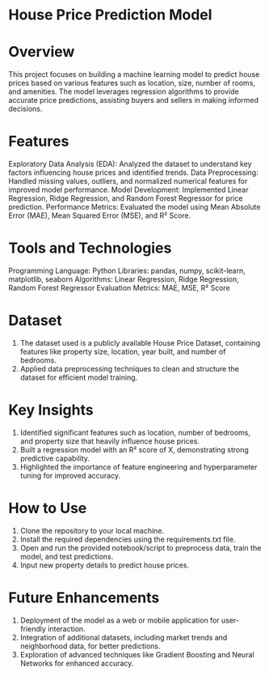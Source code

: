 # House Price Prediction Model 
# Overview
This project focuses on building a machine learning model to predict house prices based on various features such as location, size, number of rooms, and amenities. The model leverages regression algorithms to provide accurate price predictions, assisting buyers and sellers in making informed decisions.

# Features
Exploratory Data Analysis (EDA): Analyzed the dataset to understand key factors influencing house prices and identified trends.
Data Preprocessing: Handled missing values, outliers, and normalized numerical features for improved model performance.
Model Development: Implemented Linear Regression, Ridge Regression, and Random Forest Regressor for price prediction.
Performance Metrics: Evaluated the model using Mean Absolute Error (MAE), Mean Squared Error (MSE), and R² Score.
# Tools and Technologies
Programming Language: Python
Libraries: pandas, numpy, scikit-learn, matplotlib, seaborn
Algorithms: Linear Regression, Ridge Regression, Random Forest Regressor
Evaluation Metrics: MAE, MSE, R² Score
# Dataset
1. The dataset used is a publicly available House Price Dataset, containing features like property size, location, year built, and number of bedrooms.
2. Applied data preprocessing techniques to clean and structure the dataset for efficient model training.
# Key Insights
1. Identified significant features such as location, number of bedrooms, and property size that heavily influence house prices.
2. Built a regression model with an R² score of X, demonstrating strong predictive capability.
3. Highlighted the importance of feature engineering and hyperparameter tuning for improved accuracy.
# How to Use
1. Clone the repository to your local machine.
2. Install the required dependencies using the requirements.txt file.
3. Open and run the provided notebook/script to preprocess data, train the model, and test predictions.
4. Input new property details to predict house prices.
# Future Enhancements
1. Deployment of the model as a web or mobile application for user-friendly interaction.
2. Integration of additional datasets, including market trends and neighborhood data, for better predictions.
3. Exploration of advanced techniques like Gradient Boosting and Neural Networks for enhanced accuracy.
